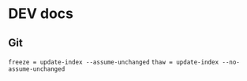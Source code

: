 # DEV docs
## Git
`freeze = update-index --assume-unchanged`
`thaw = update-index --no-assume-unchanged`
